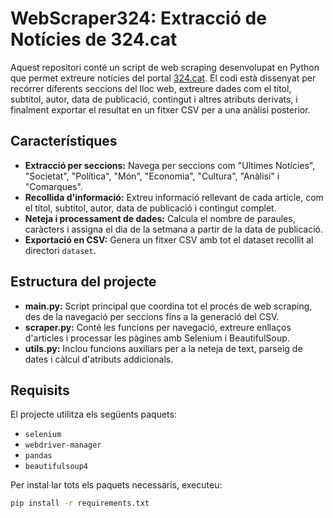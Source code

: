  # WebScraper324: Extracció de Notícies de 324.cat

Aquest repositori conté un script de web scraping desenvolupat en Python que permet extreure notícies del portal [324.cat](https://www.3cat.cat/324/). El codi està dissenyat per recórrer diferents seccions del lloc web, extreure dades com el títol, subtítol, autor, data de publicació, contingut i altres atributs derivats, i finalment exportar el resultat en un fitxer CSV per a una anàlisi posterior.

## Característiques

- **Extracció per seccions:** Navega per seccions com "Ultimes Notícies", "Societat", "Política", "Món", "Economia", "Cultura", "Anàlisi" i "Comarques".
- **Recollida d'informació:** Extreu informació rellevant de cada article, com el títol, subtítol, autor, data de publicació i contingut complet.
- **Neteja i processament de dades:** Calcula el nombre de paraules, caràcters i assigna el dia de la setmana a partir de la data de publicació.
- **Exportació en CSV:** Genera un fitxer CSV amb tot el dataset recollit al directori `dataset`.

## Estructura del projecte

- **main.py:** Script principal que coordina tot el procés de web scraping, des de la navegació per seccions fins a la generació del CSV.
- **scraper.py:** Conté les funcions per navegació, extreure enllaços d'articles i processar les pàgines amb Selenium i BeautifulSoup.
- **utils.py:** Inclou funcions auxiliars per a la neteja de text, parseig de dates i càlcul d'atributs addicionals.

## Requisits

El projecte utilitza els següents paquets:

- `selenium`
- `webdriver-manager`
- `pandas`
- `beautifulsoup4`

Per instal·lar tots els paquets necessaris, executeu:

```bash
pip install -r requirements.txt
